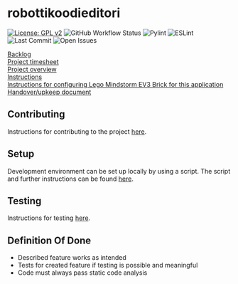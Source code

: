 # robottikoodieditori

[![License: GPL v2](https://img.shields.io/badge/License-GPL_v2-blue.svg)](https://www.gnu.org/licenses/old-licenses/gpl-2.0.en.html)
![GitHub Workflow Status](https://github.com/robottikoodieditori/ohtuprojekti-robottikoodieditori/workflows/CI/badge.svg)
![Pylint](https://img.shields.io/badge/linter-pylint-blue.svg)
![ESLint](https://img.shields.io/badge/linter-eslint-blue.svg)
![Last Commit](https://img.shields.io/github/last-commit/robottikoodieditori/ohtuprojekti-robottikoodieditori.svg)
![Open Issues](https://img.shields.io/github/issues/robottikoodieditori/ohtuprojekti-robottikoodieditori.svg)


[Backlog](https://github.com/orgs/robottikoodieditori/projects/1/views/1)  
[Project timesheet](https://docs.google.com/spreadsheets/d/e/2PACX-1vRxpaxpfMdOrUnlUGn-lUCU_5Aq3E6z72hCZSh71sXlDEbgByw2HMZUzxe1BduUdx95Ijd8cjj8B3Bs/pubhtml)  
[Project overview](./docs/overview.md)  
[Instructions](./docs/instructions.md)  
[Instructions for configuring Lego Mindstorm EV3 Brick for this application](./docs/robot.md)
[Handover/upkeep document](./docs/upkeep.md)

## Contributing
Instructions for contributing to the project [here](./docs/CONTRIBUTING.md).

## Setup
Development environment can be set up locally by using a script. The script and further instructions can be found [here](./docs/SETUP.md). 

## Testing
Instructions for testing [here](./docs/testing.md).

## Definition Of Done
- Described feature works as intended
- Tests for created feature if testing is possible and meaningful
- Code must always pass static code analysis
